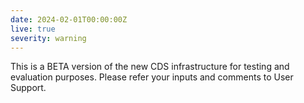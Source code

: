 ```yaml
---
date: 2024-02-01T00:00:00Z
live: true
severity: warning
---
```


This is a BETA version of the new CDS infrastructure for testing and evaluation purposes. Please refer your inputs and comments to User Support.
